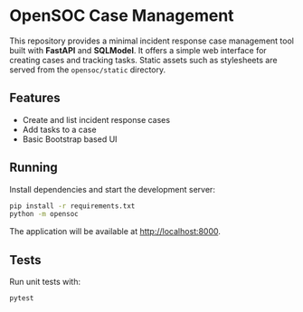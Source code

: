 # OpenSOC Case Management

This repository provides a minimal incident response case management tool built
with **FastAPI** and **SQLModel**. It offers a simple web interface for creating
cases and tracking tasks. Static assets such as stylesheets are served from the
`opensoc/static` directory.

## Features
- Create and list incident response cases
- Add tasks to a case
- Basic Bootstrap based UI

## Running
Install dependencies and start the development server:

```bash
pip install -r requirements.txt
python -m opensoc
```

The application will be available at [http://localhost:8000](http://localhost:8000).

## Tests
Run unit tests with:

```bash
pytest
```
